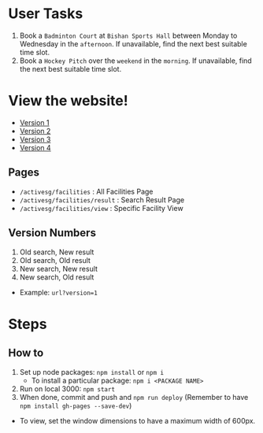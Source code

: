 # User Tasks

1. Book a `Badminton Court` at `Bishan Sports Hall` between Monday to Wednesday in the `afternoon`. If unavailable, find the next best suitable time slot.
2. Book a `Hockey Pitch` over the `weekend` in the `morning`. If unavailable, find the next best suitable time slot.

# View the website!

- [Version 1](https://michelleykw.github.io/activesg/?version=1)
- [Version 2](https://michelleykw.github.io/activesg/?version=2)
- [Version 3](https://michelleykw.github.io/activesg/?version=3)
- [Version 4](https://michelleykw.github.io/activesg/?version=4)

## Pages

- `/activesg/facilities` : All Facilities Page
- `/activesg/facilities/result` : Search Result Page
- `/activesg/facilities/view` : Specific Facility View

## Version Numbers

1. Old search, New result
2. Old search, Old result
3. New search, New result
4. New search, Old result

- Example: `url?version=1`

# Steps

## How to

1. Set up node packages: `npm install` or `npm i`
   - To install a particular package: `npm i <PACKAGE NAME>`
2. Run on local 3000: `npm start`
3. When done, commit and push and `npm run deploy` (Remember to have `npm install gh-pages --save-dev`)

- To view, set the window dimensions to have a maximum width of 600px.
